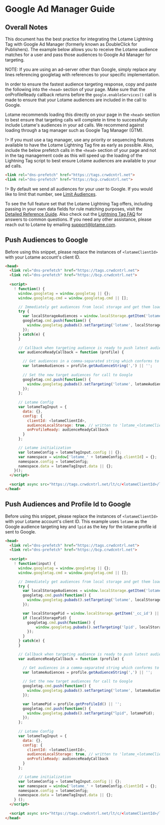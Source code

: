 # Google Ad Manager Guide

## Overall Notes

This document has the best practice for integrating the Lotame Lightning Tag with Google Ad Manager (formerly known as DoubleClick for Publishers). The example below allows you to receive the Lotame audience matches for a user and pass those audiences to Google Ad Manager for targeting.

NOTE: If you are using an ad-server other than Google, simply replace any lines referencing googletag with references to your specific implementation.

In order to ensure the fastest audience targeting response, copy and paste the following into the `<head>` section of your page. Make sure that the onProfileReady callback returns before the `google.enableServices()` call is made to ensure that your Lotame audiences are included in the call to Google. 

Lotame recommends loading this directly on your page in the `<head>` section to best ensure that targeting calls will complete in time to successfully include Lotame's audiences in your ad calls. We recommend against loading through a tag manager such as Google Tag Manager (GTM). 

!> If you must use a tag manager, use any priority or sequencing features available to have the Lotame Lightning Tag fire as early as possible. Also, include the below prefetch calls in the `<head>` section of your page and not in the tag management code as this will speed up the loading of the Lightning Tag script to best ensure Lotame audiences are available to your ad calls.

```html
<link rel="dns-prefetch" href="https://tags.crwdcntrl.net">            
<link rel="dns-prefetch" href="https://bcp.crwdcntrl.net">
```

!> By default we send all audiences for your user to Google. If you would like to limit that number, see [Limit Audiences](lightning-tag/faq?id=how-can-i-limit-the-number-of-audiences-returned).

To see the full feature set that the Lotame Lightning Tag offers, including passing in your own data fields for rule matching purposes, visit the [Detailed Reference Guide](lightning-tag/detailed-reference.md). Also check out the [Lightning Tag FAQ](lightning-tag/faq.md) for answers to common questions. If you need any other assistance, please reach out to Lotame by emailing support@lotame.com.

## Push Audiences to Google

Before using this snippet, please replace the instances of `<lotameClientId>` with your Lotame account's client ID.

```html
<head>
  <link rel="dns-prefetch" href="https://tags.crwdcntrl.net">
  <link rel="dns-prefetch" href="https://bcp.crwdcntrl.net">
  
  <script>
    ! function() {
      window.googletag = window.googletag || {};
      window.googletag.cmd = window.googletag.cmd || []; 

      // Immediately get audiences from local storage and get them loaded
      try {
        var localStorageAudiences = window.localStorage.getItem('lotame_<lotameClientId>_auds') || '';
        googletag.cmd.push(function() {
          window.googletag.pubads().setTargeting('lotame', localStorageAudiences);
        });  
      } catch(e) {
      } 

      // Callback when targeting audience is ready to push latest audience data
      var audienceReadyCallback = function (profile) {

        // Get audiences in a comma-separated string which conforms to Google Ads input format
        var lotameAudiences = profile.getAudienceString(',') || '';
    
        // Set the new target audiences for call to Google
        googletag.cmd.push(function() {
          window.googletag.pubads().setTargeting('lotame', lotameAudiences);
        });  
      };
    
      // Lotame Config
      var lotameTagInput = {
        data: {},
        config: {
          clientId: <lotameClientId>,
          audienceLocalStorage: true, // written to 'lotame_<lotameClientId>_auds' key
          onProfileReady: audienceReadyCallback
        }
      };

      // Lotame initialization
      var lotameConfig = lotameTagInput.config || {};
      var namespace = window['lotame_' + lotameConfig.clientId] = {};
      namespace.config = lotameConfig;
      namespace.data = lotameTagInput.data || {};
    }();
  </script>
  
  <script async src="https://tags.crwdcntrl.net/lt/c/<lotameClientId>/lt.min.js"></script>
</head>
```


## Push Audiences and Profile Id to Google

Before using this snippet, please replace the instances of `<lotameClientId>` with your Lotame account's client ID.
This example uses `lotame` as the Google audience targeting key and `lpid` as the key for the lotame profile id sent to Google.

```html
<head>
  <link rel="dns-prefetch" href="https://tags.crwdcntrl.net">
  <link rel="dns-prefetch" href="https://bcp.crwdcntrl.net">
  
  <script>
    ! function(input) {
      window.googletag = window.googletag || {};
      window.googletag.cmd = window.googletag.cmd || []; 

      // Immediately get audiences from local storage and get them loaded
      try {
        var localStorageAudiences = window.localStorage.getItem('lotame_<lotameClientId>_auds') || '';
        googletag.cmd.push(function() {
          window.googletag.pubads().setTargeting('lotame', localStorageAudiences);
        });

        var localStoragePid = window.localStorage.getItem('_cc_id') || '';
        if (localStoragePid) {
          googletag.cmd.push(function() {
              window.googletag.pubads().setTargeting('lpid', localStoragePid);
          });
        }
      } catch(e) {
      } 

      // Callback when targeting audience is ready to push latest audience data
      var audienceReadyCallback = function (profile) {

        // Get audiences in a comma-separated string which conforms to Google Ads input format
        var lotameAudiences = profile.getAudienceString(',') || '';
    
        // Set the new target audiences for call to Google
        googletag.cmd.push(function() {
          window.googletag.pubads().setTargeting('lotame', lotameAudiences);
        });  

        var lotamePid = profile.getProfileId() || '';
        googletag.cmd.push(function() {
          window.googletag.pubads().setTargeting("lpid", lotamePid);
        });
      };
    
      // Lotame Config
      var lotameTagInput = {
        data: {},
        config: {
          clientId: <lotameClientId>,
          audienceLocalStorage: true, // written to 'lotame_<lotameClientId>_auds' key
          onProfileReady: audienceReadyCallback
        }
      };

      // Lotame initialization
      var lotameConfig = lotameTagInput.config || {};
      var namespace = window['lotame_' + lotameConfig.clientId] = {};
      namespace.config = lotameConfig;
      namespace.data = lotameTagInput.data || {};
    } ();
  </script>
  
  <script async src="https://tags.crwdcntrl.net/lt/c/<lotameClientId>/lt.min.js"></script>
</head>
```
